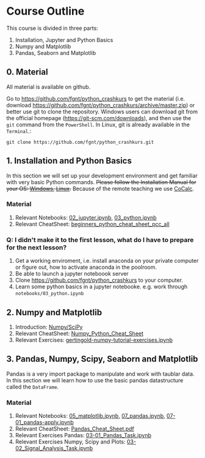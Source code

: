 # Course Outline

This course is divided in three parts:
1. Installation, Jupyter and Python Basics
2. Numpy and Matplotlib
3. Pandas, Seaborn and Matplotlib

## 0. Material
All material is available on github.

Go to https://github.com/fgnt/python_crashkurs to get the material (i.e. download https://github.com/fgnt/python_crashkurs/archive/master.zip) or better use git to clone the repository.
Windows users can download git from the official homepage (https://git-scm.com/downloads), and then use the `git` command from the `PowerShell`. In Linux, git is already available in the `Terminal`.:
```
git clone https://github.com/fgnt/python_crashkurs.git
```

<!-- Note: The material is not finished. We will update it. -->

## 1. Installation and Python Basics
In this section we will set up your development environment and get familiar with very basic Python commands.
~~Please follow the Installation Manual for your OS: [Windows](./install_windows), [Linux](install_linux).~~
Because of the remote teaching we use [CoCalc](./setup_ntcocalc).

### Material
1. Relevant Notebooks: [02_jupyter.ipynb][02_jupyter.ipynb], [03_python.ipynb][03_python.ipynb]
2. Relevant CheatSheet: [beginners_python_cheat_sheet_pcc_all][beginners_python_cheat_sheet_pcc_all]

### Q: I didn't make it to the first lesson, what do I have to prepare for the next lesson?
1. Get a working enviroment, i.e. install anaconda on your private computer or figure out, how to activate anaconda in the poolroom.
2. Be able to launch a jupyter noteboook server
3. Clone https://github.com/fgnt/python_crashkurs to your computer.
4. Learn some python basics in a jupyter notebooke. e.g. work through `notebooks/03_python.ipynb`

## 2. Numpy and Matplotlib
1. Introduction: [Numpy/SciPy](numpy)
2. Relevant CheatSheet: [Numpy_Python_Cheat_Sheet][Numpy_Python_Cheat_Sheet]
3. Relevant Exercises: [gertingold-numpy-tutorial-exercises.ipynb][gertingold-numpy-tutorial-exercises.ipynb]

## 3. Pandas, Numpy, Scipy, Seaborn and Matplotlib
Pandas is a very import package to manipulate and work with taublar data. In this section we will learn how to use the basic pandas datastructure called the `DataFrame`.

### Material
1. Relevant Notebooks: [05_matplotlib.ipynb][05_matplotlib.ipynb], [07_pandas.ipynb][07_pandas.ipynb], [07-01_pandas-apply.ipynb][07-01_pandas-apply.ipynb]
2. Relevant CheatSheet: [Pandas_Cheat_Sheet.pdf][Pandas_Cheat_Sheet.pdf]
3. Relevant Exercises Pandas: [03-01_Pandas_Task.ipynb][03-01_Pandas_Task.ipynb]
4. Relevant Exercises Numpy, Scipy and Plots: [03-02_Signal_Analysis_Task.ipynb][03-02_Signal_Analysis_Task.ipynb]


[03_python.ipynb]: https://github.com/fgnt/python_crashkurs/tree/master/notebooks/03_python.ipynb
[02_jupyter.ipynb]: https://github.com/fgnt/python_crashkurs/tree/master/notebooks/02_jupyter.ipynb
[beginners_python_cheat_sheet_pcc_all]: https://github.com/fgnt/python_crashkurs/tree/master/cheat_sheets/beginners_python_cheat_sheet_pcc_all.pdf
[Numpy_Python_Cheat_Sheet]: https://github.com/fgnt/python_crashkurs/tree/master/cheat_sheets/Numpy_Python_Cheat_Sheet.pdf
[Pandas_Cheat_Sheet.pdf]: https://github.com/fgnt/python_crashkurs/tree/master/cheat_sheets/Pandas_Cheat_Sheet.pdf
[gertingold-numpy-tutorial-exercises.ipynb]: https://github.com/fgnt/python_crashkurs/tree/master/aufgaben/gertingold-numpy-tutorial-exercises.ipynb


[05_matplotlib.ipynb]: https://github.com/fgnt/python_crashkurs/tree/master/notebooks/05_matplotlib.ipynb
[07_pandas.ipynb]: https://github.com/fgnt/python_crashkurs/tree/master/notebooks/07_pandas.ipynb
[07-01_pandas-apply.ipynb]: https://github.com/fgnt/python_crashkurs/tree/master/notebooks/07-01_pandas-apply.ipynb
[03-01_Pandas_Task.ipynb]: https://github.com/fgnt/python_crashkurs/tree/master/aufgaben/03-01_Pandas_Task.ipynb
[03-02_Signal_Analysis_Task.ipynb]: https://github.com/fgnt/python_crashkurs/tree/master/aufgaben/03-02_Signal_Analysis_Task.ipynb


